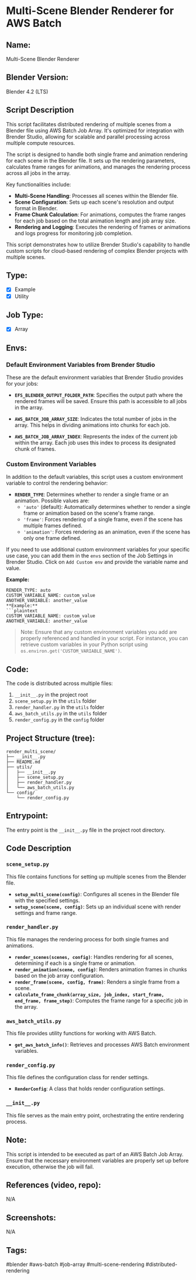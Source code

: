# Multi-Scene Blender Renderer for AWS Batch

## Name:
Multi-Scene Blender Renderer

## Blender Version:
Blender 4.2 (LTS)

## Script Description
This script facilitates distributed rendering of multiple scenes from a Blender file using AWS Batch Job Array. It's optimized for integration with Brender Studio, allowing for scalable and parallel processing across multiple compute resources.

The script is designed to handle both single frame and animation rendering for each scene in the Blender file. It sets up the rendering parameters, calculates frame ranges for animations, and manages the rendering process across all jobs in the array.

Key functionalities include:
- **Multi-Scene Handling**: Processes all scenes within the Blender file.
- **Scene Configuration**: Sets up each scene's resolution and output format in Blender.
- **Frame Chunk Calculation**: For animations, computes the frame ranges for each job based on the total animation length and job array size.
- **Rendering and Logging**: Executes the rendering of frames or animations and logs progress for monitoring job completion.

This script demonstrates how to utilize Brender Studio's capability to handle custom scripts for cloud-based rendering of complex Blender projects with multiple scenes.

## Type:
- [x] Example
- [x] Utility

## Job Type:
- [x] Array
## Envs:

### Default Environment Variables from Brender Studio
These are the default environment variables that Brender Studio provides for your jobs:

- **`EFS_BLENDER_OUTPUT_FOLDER_PATH`**: Specifies the output path where the rendered frames will be saved. Ensure this path is accessible to all jobs in the array.
  
- **`AWS_BATCH_JOB_ARRAY_SIZE`**: Indicates the total number of jobs in the array. This helps in dividing animations into chunks for each job.
  
- **`AWS_BATCH_JOB_ARRAY_INDEX`**: Represents the index of the current job within the array. Each job uses this index to process its designated chunk of frames.

### Custom Environment Variables
In addition to the default variables, this script uses a custom environment variable to control the rendering behavior:

- **`RENDER_TYPE`**: Determines whether to render a single frame or an animation. Possible values are:
  - `'auto'` (default): Automatically determines whether to render a single frame or animation based on the scene's frame range.
  - `'frame'`: Forces rendering of a single frame, even if the scene has multiple frames defined.
  - `'animation'`: Forces rendering as an animation, even if the scene has only one frame defined.

If you need to use additional custom environment variables for your specific use case, you can add them in the `envs` section of the Job Settings in Brender Studio. Click on `Add Custom env` and provide the variable name and value.

**Example:**
```plaintext
RENDER_TYPE: auto
CUSTOM_VARIABLE_NAME: custom_value
ANOTHER_VARIABLE: another_value
**Example:**
```plaintext
CUSTOM_VARIABLE_NAME: custom_value
ANOTHER_VARIABLE: another_value
```

>Note: Ensure that any custom environment variables you add are properly referenced and handled in your script. For instance, you can retrieve custom variables in your Python script using `os.environ.get('CUSTOM_VARIABLE_NAME')`.

## Code:
The code is distributed across multiple files:

1. `__init__.py` in the project root
2. `scene_setup.py` in the `utils` folder
3. `render_handler.py` in the `utils` folder
4. `aws_batch_utils.py` in the `utils` folder
5. `render_config.py` in the `config` folder

## Project Structure (tree):
```
render_multi_scene/
├── __init__.py
├── README.md
├── utils/
│   ├── __init__.py
│   ├── scene_setup.py
│   ├── render_handler.py
│   └── aws_batch_utils.py
└── config/
    └── render_config.py
```

## Entrypoint:
The entry point is the `__init__.py` file in the project root directory.

## Code Description

### `scene_setup.py`
This file contains functions for setting up multiple scenes from the Blender file.

- **`setup_multi_scene(config)`**: Configures all scenes in the Blender file with the specified settings.
- **`setup_scene(scene, config)`**: Sets up an individual scene with render settings and frame range.

### `render_handler.py`
This file manages the rendering process for both single frames and animations.

- **`render_scenes(scenes, config)`**: Handles rendering for all scenes, determining if each is a single frame or animation.
- **`render_animation(scene, config)`**: Renders animation frames in chunks based on the job array configuration.
- **`render_frame(scene, config, frame)`**: Renders a single frame from a scene.
- **`calculate_frame_chunk(array_size, job_index, start_frame, end_frame, frame_step)`**: Computes the frame range for a specific job in the array.

### `aws_batch_utils.py`
This file provides utility functions for working with AWS Batch.

- **`get_aws_batch_info()`**: Retrieves and processes AWS Batch environment variables.

### `render_config.py`
This file defines the configuration class for render settings.

- **`RenderConfig`**: A class that holds render configuration settings.

### `__init__.py`
This file serves as the main entry point, orchestrating the entire rendering process.

## Note:
This script is intended to be executed as part of an AWS Batch Job Array. Ensure that the necessary environment variables are properly set up before execution, otherwise the job will fail.

## References (video, repo):
N/A

## Screenshots:
N/A

## Tags:
#blender #aws-batch #job-array #multi-scene-rendering #distributed-rendering
